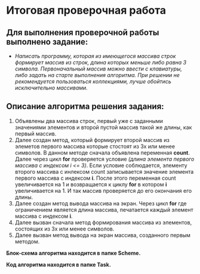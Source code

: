 # Итоговая проверочная работа

## Для выполнения проверочной работы выполнено задание:

* _Написать программу, которая из имеющегося массива строк формирует массив из строк, длина которых меньше либо равна 3 символа. Первоначальный массив можно ввести с клавиатуры, либо задать на старте выполнения алгоритма. При решении не рекомендуется пользоваться коллекциями, лучше обойтись исключительно массивами._

## Описание алгоритма решения задания:

1.  Объявлены два массива строк, первый уже с заданными значениями элементов и второй пустой массив такой же длины, как первый массив. 
2.  Далее создан метод, который формирует второй массив из элеметов первого массива которые стостоят из 3х или менее символов.
В данном методе сначала объявлена переменная **count**. Далее через цикл **for** проверяется условие _(длина элемента первого массива с индексом i <= 3)_. Если условие соблюдается, элементу второго массива с инлексом count записывается значение элемента первого массива с индексом __i__. После этого переменная count увеличивается на 1 и возвращается к циклу **for** в котором **i** увеличивается на 1. И так массив проверяется до его окончания его длины.
3. Далее создан метод вывода массива на экран. Через цикл **for** где ограничением является длина массива, печатается каждый элемент массива с индексом **i**.
4. Далее вызван сначала метод формирования массива из элементов, состоящих из 3х или менее символов.
5. Далее вызван метод вывода на экран массива, созданного первым методом.

**Блок-схема алгоритма находится в папке Scheme.**

**Код алгоритма находится в папке Task.**